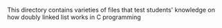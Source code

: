 This directory contains varieties of files that test students' knowledge on how doubly linked list works in C programming
